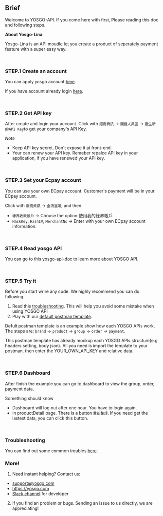 ## Brief

Welcome to YOSGO-API. If you come here with first, Please reading this doc and following steps.

**About Yosgo-Lina**

Yosgo-Lina is an API moudle let you create a product of seperately payment feature with a super easy way.

</br>

### STEP.1 Create an account

You can apply yosgo account [here](https://dashboard.yosgo.com/signup).

If you have account already login [here](https://dashboard.yosgo.com/login).

</br>

### STEP.2 Get API key

After create and login your account. Click with `廠商資訊` -> `開發人員區` -> `產生新的API Key`to get your company's API Key.

*Note*
* Keep API key secret. Don't expose it at front-end.
* Your can renew your API key. Remeber repalce API key in your application, if you have renewed your API key.

</br>

### STEP.3 Set your Ecpay account

You can use your own ECpay account. Customer's payment will be in your ECpay account.

Click with `廠商資訊` -> `金流選項`, and then 
* `綠界收款帳戶` -> Choose the option 使用我的綠界帳戶
* `HaskKey`, `HashIV`, `MerchantNo` -> Enter with your own ECpay account information.

</br>

### STEP.4 Read yosgo API

You can go to this [yosgo-api-doc](https://github.com/yosgo-open-source/bonyo-yosgo/blob/master/API.md) to learn more about YOSGO API.

</br>

### STEP.5 Try it

Before you start wrire any code. We highly recommend you can do following
1. Read this [troubleshooting](https://github.com/yosgo-open-source/yosgo-lina-doc/blob/master/Troubleshooting.md). This will help you avoid some mistake when using YOSGO API
2. Play with our [default postman template](https://github.com/yosgo-open-source/yosgo-lina-doc/blob/master/yosgo-lina-default.postman_collection.json).

Defult postman template is an example show how each YOSGO APIs work. The steps are: `brand` -> `product` -> `group` -> `order` -> `payment`. 

This postman template has already mockup each YOSGO APIs structure(e.g headers setting, body json). All you need is import the template to your postman, then enter the YOUR_OWN_API_KEY and relative data.

</br>

### STEP.6 Dashboard

After finish the example you can go to dashboard to view the group, order, payment data.

 Something should know
 
* Dashboard will log out after one hour. You have to login again.
* In productDetail page. There is a button `重新整理`. If you need get the lastest data, you can click this button.

<br />

### Troubleshooting

You can find out some common troubles [here](https://github.com/yosgo-open-source/yosgo-lina-doc/blob/master/Troubleshooting.md).

### More!


1. Need instant helping? Contact us: 
  * support@yosgo.com 
  * https://yosgo.com 
  * [Slack channel](https://join.slack.com/t/yosgo-open-source/shared_invite/enQtMjg1MjYyNDEyNTk2LTJjNzViN2IwZTJhNDZhZDE0Y2ZhNDBiOTYzODk2MWU4NWExMjhhM2FhOWJjZmVkODIwODVmMzc2MDFjYWNjN2M) for developer
2. If you find an problem or bugs. Sending an issue to us directly, we are appreciating!

